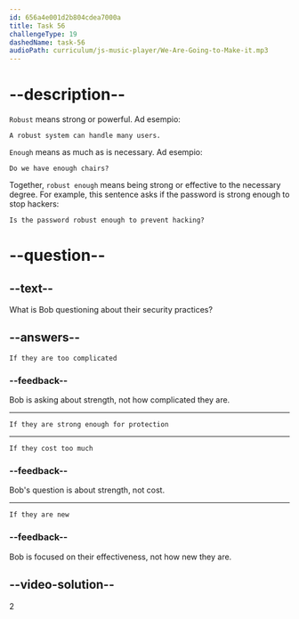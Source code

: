```yaml
---
id: 656a4e001d2b804cdea7000a
title: Task 56
challengeType: 19
dashedName: task-56
audioPath: curriculum/js-music-player/We-Are-Going-to-Make-it.mp3
---
```


<!--
AUDIO REFERENCE: 
Bob: I'm questioning if our current practices are robust enough to protect sensitive information.
-->

# --description--

`Robust` means strong or powerful. Ad esempio:

`A robust system can handle many users.`

`Enough` means as much as is necessary. Ad esempio:

`Do we have enough chairs?`

Together, `robust enough` means being strong or effective to the necessary degree. For example, this sentence asks if the password is strong enough to stop hackers:

`Is the password robust enough to prevent hacking?`

# --question--

## --text--

What is Bob questioning about their security practices?

## --answers--

`If they are too complicated`

### --feedback--

Bob is asking about strength, not how complicated they are.

---

`If they are strong enough for protection`

---

`If they cost too much`

### --feedback--

Bob's question is about strength, not cost.

---

`If they are new`

### --feedback--

Bob is focused on their effectiveness, not how new they are.

## --video-solution--

2

